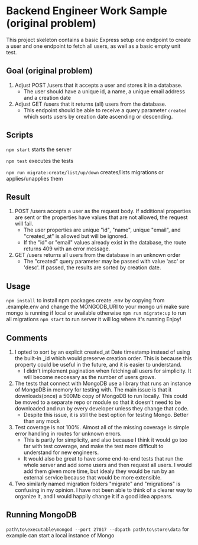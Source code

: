 # Backend Engineer Work Sample (original problem)

This project skeleton contains a basic Express setup one endpoint to create a user and one endpoint to fetch all users, as well as a basic empty unit test.

## Goal (original problem)
1. Adjust POST /users that it accepts a user and stores it in a database.
   * The user should have a unique id, a name, a unique email address and a creation date
2. Adjust GET /users that it returns (all) users from the database.
   * This endpoint should be able to receive a query parameter `created` which sorts users by creation date ascending or descending.

## Scripts 
`npm start` starts the server

`npm test` executes the tests

`npm run migrate:create/list/up/down` creates/lists migrations or applies/unapplies them

## Result
1. POST /users accepts a user as the request body. If additional properties are sent or the properties have values that are not allowed, the request will fail.
   * The user properties are unique "id", "name", unique "email", and "created_at" is allowed but will be ignored.
   * If the "id" or "email" values already exist in the database, the route returns 409 with an error message.
2. GET /users returns all users from the database in an unknown order
   * The "created" query parameter may be passed with value 'asc' or 'desc'. If passed, the results are sorted by creation date.

## Usage
`npm install` to install npm packages
create .env by copying from .example.env and change the MONGODB_URI to your mongo uri
make sure mongo is running if local or available otherwise
`npm run migrate:up` to run all migrations
`npm start` to run server
it will log where it's running
Enjoy!

## Comments
1. I opted to sort by an explicit created_at Date timestamp instead of using the built-in _id which would preserve creation order. This is because this property could be useful in the future, and it is easier to understand.
   * I didn't implement pagination when fetching all users for simplicity. It will become neccesary as the number of users grows.
2. The tests that connect with MongoDB use a library that runs an instance of MongoDB in memory for testing with. The main issue is that it downloads(once) a 500Mb copy of MongoDB to run locally. This could be moved to a separate repo or module so that it doesn't need to be downloaded and run by every developer unless they change that code.
   * Despite this issue, it is still the best option for testing Mongo. Better than any mock
3. Test coverage is not 100%. Almost all of the missing coverage is simple error handling in routes for unknown errors.
   * This is partly for simplicity, and also because I think it would go too far with test coverage, and make the test more difficult to understand for new engineers.
   * It would also be great to have some end-to-end tests that run the whole server and add some users and then request all users. I would add them given more time, but idealy they would be run by an external service because that would be more extensible.
4. Two similarly named migration folders "migrate" and "migrations" is confusing in my opinion. I have not been able to think of a clearer way to organize it, and I would happily change it if a good idea appears.

## Running MongoDB
`path\to\executable\mongod --port 27017 --dbpath path\to\store\data` for example can start a local instance of Mongo

